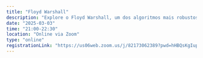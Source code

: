 ```yaml
---
title: "Floyd Warshall"
description: "Explore o Floyd Warshall, um dos algoritmos mais robustos para encontrar o caminho mínimo entre todos os pares de nós em um grafo. Entenda seus fundamentos e aprenda a aplicá-lo para resolver problemas de roteamento e otimização de redes de forma eficiente e precisa!"
date: "2025-03-03"
time: "21:00-22:30"
location: "Online via Zoom"
type: "online"
registrationLink: "https://us06web.zoom.us/j/82173062389?pwd=hHBQsKgIup7tqHe0OeFhyToEzXJcko.1"
---
```

